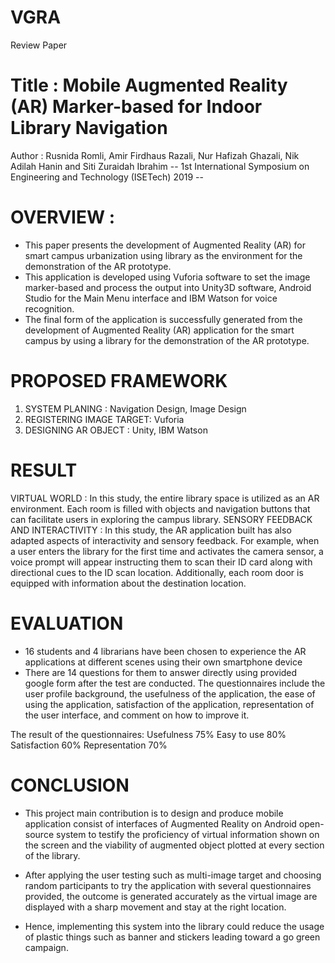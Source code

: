 # VGRA
Review Paper

# Title : Mobile Augmented Reality (AR) Marker-based for Indoor Library Navigation
 Author : Rusnida Romli, Amir Firdhaus Razali, Nur Hafizah Ghazali, Nik Adilah Hanin and Siti Zuraidah Ibrahim
-- 1st International Symposium on Engineering and Technology (ISETech) 2019 --

# OVERVIEW :
- This paper presents the development of Augmented Reality (AR) for smart campus urbanization using library as the environment for the demonstration of the AR prototype.
- This application is developed using Vuforia software to set the image marker-based and process the output into Unity3D software, Android Studio for the Main Menu interface and IBM Watson for voice recognition.
- The final form of the application is successfully generated from the development of Augmented Reality (AR) application for the smart campus by using a library for the demonstration of the AR prototype.

# PROPOSED FRAMEWORK
1. SYSTEM PLANING : Navigation Design, Image Design
2. REGISTERING IMAGE TARGET: Vuforia
3. DESIGNING AR OBJECT : Unity, IBM Watson

# RESULT
VIRTUAL WORLD : In this study, the entire library space is utilized as an AR environment. Each room is filled with objects and navigation buttons that can facilitate users in exploring the campus library.
SENSORY FEEDBACK AND INTERACTIVITY : In this study, the AR application built has also adapted aspects of interactivity and sensory feedback. For example, when a user enters the library for the first time and activates the camera sensor, a voice prompt will appear instructing them to scan their ID card along with directional cues to the ID scan location. Additionally, each room door is equipped with information about the destination location.

# EVALUATION
- 16 students and 4 librarians have been chosen to experience the AR applications at different scenes using their own smartphone device
- There are 14 questions for them to answer directly using provided google form after the test are conducted. The questionnaires include the user profile background, the usefulness of the application, the ease of using the application, satisfaction of the application, representation of the user interface, and comment on how to improve it.

The result of the questionnaires:
Usefulness 75%
Easy to use 80%
Satisfaction 60%
Representation 70%

# CONCLUSION
- This project main contribution is to design and produce mobile application consist of interfaces of Augmented Reality on Android open-source system to testify the proficiency of virtual information shown on the screen and the viability of augmented object plotted at every section of the library.

- After applying the user testing such as multi-image target and choosing random participants to try the application with several questionnaires provided, the outcome is generated accurately as the virtual image are displayed with a sharp movement and stay at the right location.

- Hence, implementing this system into the library could reduce the usage of plastic things such as banner and stickers leading toward a go green campaign.



